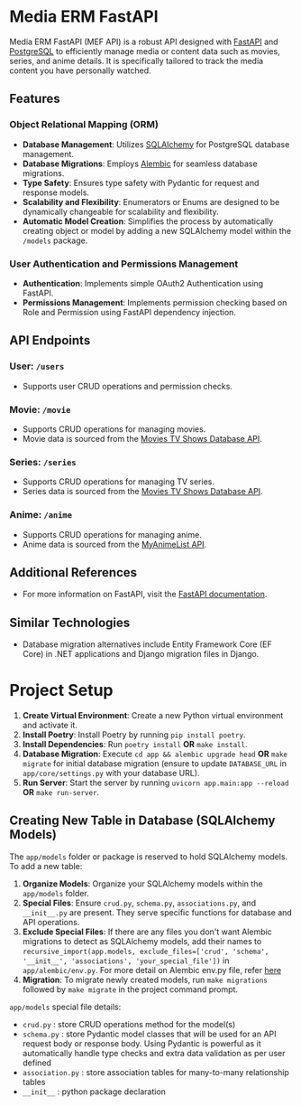 # Media ERM FastAPI

Media ERM FastAPI (MEF API) is a robust API designed with [FastAPI](https://fastapi.tiangolo.com/) and [PostgreSQL](https://www.postgresql.org/) to efficiently manage media or content data such as movies, series, and anime details. It is specifically tailored to track the media content you have personally watched.

## Features

### Object Relational Mapping (ORM)
- **Database Management**: Utilizes [SQLAlchemy](https://www.sqlalchemy.org/) for PostgreSQL database management.
- **Database Migrations**: Employs [Alembic](https://alembic.sqlalchemy.org/) for seamless database migrations.
- **Type Safety**: Ensures type safety with Pydantic for request and response models.
- **Scalability and Flexibility**: Enumerators or Enums are designed to be dynamically changeable for scalability and flexibility.
- **Automatic Model Creation**: Simplifies the process by automatically creating object or model by adding a new SQLAlchemy model within the `/models` package.

### User Authentication and Permissions Management
- **Authentication**: Implements simple OAuth2 Authentication using FastAPI.
- **Permissions Management**: Implements permission checking based on Role and Permission using FastAPI dependency injection.

## API Endpoints

### User: `/users`
- Supports user CRUD operations and permission checks.

### Movie: `/movie`
- Supports CRUD operations for managing movies.
- Movie data is sourced from the [Movies TV Shows Database API](https://rapidapi.com/amrelrafie/api/movies-tv-shows-database).

### Series: `/series`
- Supports CRUD operations for managing TV series.
- Series data is sourced from the [Movies TV Shows Database API](https://rapidapi.com/amrelrafie/api/movies-tv-shows-database).

### Anime: `/anime`
- Supports CRUD operations for managing anime.
- Anime data is sourced from the [MyAnimeList API](https://rapidapi.com/felixeschmittfes/api/myanimelist).

## Additional References
- For more information on FastAPI, visit the [FastAPI documentation](https://fastapi.tiangolo.com/).

## Similar Technologies
- Database migration alternatives include Entity Framework Core (EF Core) in .NET applications and Django migration files in Django.

# Project Setup

1. **Create Virtual Environment**: Create a new Python virtual environment and activate it.
2. **Install Poetry**: Install Poetry by running `pip install poetry`.
3. **Install Dependencies**: Run `poetry install` **OR** `make install`.
4. **Database Migration**: Execute `cd app && alembic upgrade head` **OR** `make migrate` for initial database migration (ensure to update `DATABASE_URL` in `app/core/settings.py` with your database URL).
5. **Run Server**: Start the server by running `uvicorn app.main:app --reload` **OR** `make run-server`.

## Creating New Table in Database (SQLAlchemy Models)

The `app/models` folder or package is reserved to hold SQLAlchemy models. To add a new table:

1. **Organize Models**: Organize your SQLAlchemy models within the `app/models` folder.
2. **Special Files**: Ensure `crud.py`, `schema.py`, `associations.py`, and `__init__.py` are present. They serve specific functions for database and API operations.
3. **Exclude Special Files**: If there are any files you don't want Alembic migrations to detect as SQLAlchemy models, add their names to `recursive_import(app.models, exclude_files=['crud', 'schema', '__init__', 'associations', 'your_special_file'])` in `app/alembic/env.py`. For more detail on Alembic env.py file, refer [here](https://alembic.sqlalchemy.org/en/latest/autogenerate.html)
4. **Migration**: To migrate newly created models, run `make migrations` followed by `make migrate` in the project command prompt.

`app/models` special file details:
- `crud.py` : store CRUD operations method for the model(s)
- `schema.py` : store Pydantic model classes that will be used for an API request body or response body. Using Pydantic is powerful as it automatically handle type checks and extra data validation as per user defined
- `association.py` : store association tables for many-to-many relationship tables
- `__init__` : python package declaration

